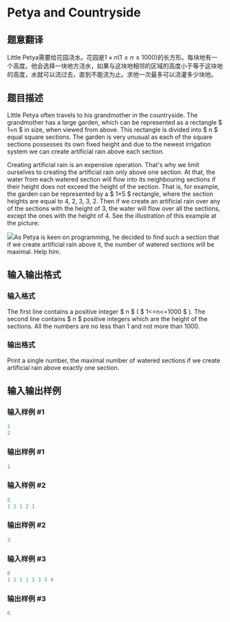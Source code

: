 # Petya and Countryside

## 题意翻译

Little Petya需要给花园浇水。花园是$1\times n (1\leq n\leq 1000)$的长方形。每块地有一个高度。他会选择一块地方浇水，如果与这块地相邻的区域的高度小于等于这块地的高度，水就可以流过去，直到不能流为止。求他一次最多可以浇灌多少块地。

## 题目描述

Little Petya often travels to his grandmother in the countryside. The grandmother has a large garden, which can be represented as a rectangle $ 1×n $ in size, when viewed from above. This rectangle is divided into $ n $ equal square sections. The garden is very unusual as each of the square sections possesses its own fixed height and due to the newest irrigation system we can create artificial rain above each section.

Creating artificial rain is an expensive operation. That's why we limit ourselves to creating the artificial rain only above one section. At that, the water from each watered section will flow into its neighbouring sections if their height does not exceed the height of the section. That is, for example, the garden can be represented by a $ 1×5 $ rectangle, where the section heights are equal to 4, 2, 3, 3, 2. Then if we create an artificial rain over any of the sections with the height of 3, the water will flow over all the sections, except the ones with the height of 4. See the illustration of this example at the picture:

![](https://cdn.luogu.com.cn/upload/vjudge_pic/CF66B/9a7bf3e55f07a79a8c55bac4c2b87a72e9e3e5af.png)As Petya is keen on programming, he decided to find such a section that if we create artificial rain above it, the number of watered sections will be maximal. Help him.

## 输入输出格式

### 输入格式

The first line contains a positive integer $ n $ ( $ 1<=n<=1000 $ ). The second line contains $ n $ positive integers which are the height of the sections. All the numbers are no less than 1 and not more than 1000.

### 输出格式

Print a single number, the maximal number of watered sections if we create artificial rain above exactly one section.

## 输入输出样例

### 输入样例 #1

```cpp
1
2

```
### 输出样例 #1

```cpp
1

```
### 输入样例 #2

```cpp
5
1 2 1 2 1

```
### 输出样例 #2

```cpp
3

```
### 输入样例 #3

```cpp
8
1 2 1 1 1 3 3 4

```
### 输出样例 #3

```cpp
6

```
